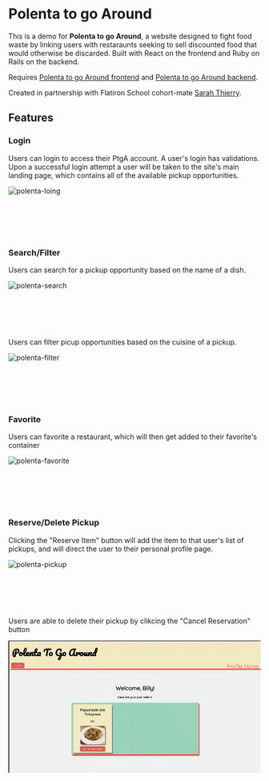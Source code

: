 # Polenta to go Around

This is a demo for **Polenta to go Around**, a website designed to fight food waste by linking users with restaraunts seeking to sell discounted food that would otherwise be discarded. Built with React on the frontend and Ruby on Rails on the backend.

Requires [Polenta to go Around frontend](https://github.com/jmarthaller/food-waste-app-frontend) and [Polenta to go Around backend](https://github.com/svthiery/food-waste-app-backend).

Created in partnership with Flatiron School cohort-mate [Sarah Thierry](https://github.com/svthiery). 

## Features


### Login

Users can login to access their PtgA account. A user's login has validations. Upon a successful login attempt a user will be taken to the site's main landing page, which contains all of the available pickup opportunities. 

![polenta-loing](gifs/polenta-loing.gif)

<br/><br/>
<br/><br/>


### Search/Filter

Users can search for a pickup opportunity based on the name of a dish.

![polenta-search](gifs/polenta-search.gif)

<br/><br/>
<br/><br/>

Users can filter picup opportunities based on the cuisine of a pickup.

![polenta-filter](gifs/polenta-filter.gif)

<br/><br/>
<br/><br/>

### Favorite

Users can favorite a restaurant, which will then get added to their favorite's container

![polenta-favorite](gifs/polenta-favorite.gif)

<br/><br/>
<br/><br/>

### Reserve/Delete Pickup

Clicking the "Reserve Item" button will add the item to that user's list of pickups, and will direct the user to their personal profile page. 

![polenta-pickup](gifs/polenta-pickup.gif)

<br/><br/>
<br/><br/>

Users are able to delete their pickup by clikcing the "Cancel Reservation" button

![polenta-delete](gifs/polenta-delete.gif)

<br/><br/>
<br/><br/>

